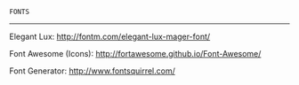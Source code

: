 	FONTS
-----

Elegant Lux: http://fontm.com/elegant-lux-mager-font/

Font Awesome (Icons): http://fortawesome.github.io/Font-Awesome/

Font Generator: http://www.fontsquirrel.com/
